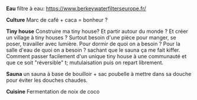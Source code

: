 **Eau**
filtre à eau: https://www.berkeywaterfilterseurope.fr/

**Culture**
Marc de café + caca = bonheur ?

**Tiny house**
Construire ma tiny house? Et partir autour du monde ?
Et créer un village à tiny houses ?
Surtout besoin d'une pièce pour manger, se poser, travailler avec lumière. Pour dormir de quoi on a besoin ? Pour la salle d'eau de quoi on a besoin ? sachant que le sauna ça me fait kiffer.  
Comment passer facilement d'un unique tiny house à une communauté et que ce soit "réversible" t; mutulaisation puis on repart librement.

**Sauna**
un sauna à base de bouilloir + sac poubelle à mettre dans sa douche pour éviter les douches chaudes.




**Cuisine**
Fermentation de noix de coco 